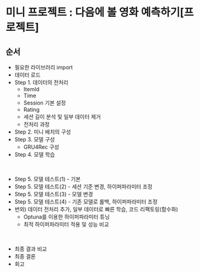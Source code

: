 # 미니 프로젝트 : 다음에 볼 영화 예측하기[프로젝트]

## 순서
- 필요한 라이브러리 import
- 데이터 로드
- Step 1. 데이터의 전처리
  - ItemId
  - Time
  - Session 기본 설정
  - Rating
  - 세션 길이 분석 및 일부 데이터 제거
  - 전처리 과정
- Step 2. 미니 배치의 구성
- Step 3. 모델 구성
  - GRU4Rec 구성
- Step 4. 모델 학습

<br>

- Step 5. 모델 테스트(1) - 기본
- Step 5. 모델 테스트(2) - 세션 기준 변경, 하이퍼파라미터 조정
- Step 5. 모델 테스트(3) - 모델 변경
- Step 5. 모델 테스트(4) - 기존 모델로 롤백, 하이퍼파라미터 조정
- 번외) 데이터 전처리 추가, 일부 데이터로 빠른 학습, 코드 리팩토링(함수화)
  - Optuna를 이용한 하이퍼파라미터 튜닝
  - 최적 하이퍼파라미터 적용 및 성능 비교

<br>

 - 최종 결과 비교
 - 최종 결론
 - 회고
